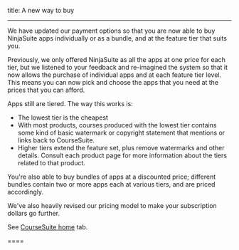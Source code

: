 title: A new way to buy

----

We have updated our payment options so that you are now able to buy NinjaSuite apps individually or as a bundle, and at the feature tier that suits you.

Previously, we only offered NinjaSuite as all the apps at one price for each tier, but we listened to your feedback and re-imagined the system so that it now allows the purchase of individual apps and at each feature tier level. This means you can now pick and choose the apps that you need at the prices that you can afford.

Apps still are tiered. The way this works is:

* The lowest tier is the cheapest
* With most products, courses produced with the lowest tier contains some kind of basic watermark or copyright statement that mentions or links back to CourseSuite.
* Higher tiers extend the feature set, plus remove watermarks and other details. Consult each product page for more information about the tiers related to that product.

You're also able to buy bundles of apps at a discounted price; different bundles contain two or more apps each at various tiers, and are priced accordingly.

We've also heavily revised our pricing model to make your subscription dollars go further.

See [CourseSuite home](https://www.coursesuite.ninj) tab.

====

